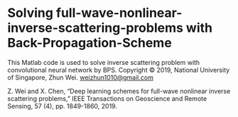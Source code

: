 # Solving full-wave-nonlinear-inverse-scattering-problems with Back-Propagation-Scheme
This Matlab code is used to solve inverse scattering problem with convolutional neural network by BPS.
Copyright © 2019, National University of Singapore, Zhun Wei. weizhun1010@gmail.com

Z. Wei and X. Chen, “Deep learning schemes for full-wave nonlinear inverse scattering problems,” IEEE Transactions on Geoscience and Remote Sensing, 57 (4), pp. 1849-1860, 2019. 
